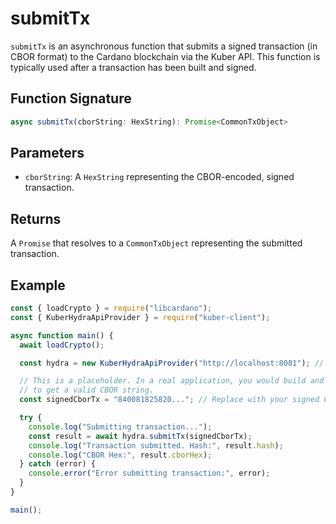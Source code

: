 # submitTx

`submitTx` is an asynchronous function that submits a signed transaction (in CBOR format) to the Cardano blockchain via the Kuber API. This function is typically used after a transaction has been built and signed.

## Function Signature

```typescript
async submitTx(cborString: HexString): Promise<CommonTxObject>
```

## Parameters

- `cborString`: A `HexString` representing the CBOR-encoded, signed transaction.

## Returns

A `Promise` that resolves to a `CommonTxObject` representing the submitted transaction.

## Example

```javascript
const { loadCrypto } = require("libcardano");
const { KuberHydraApiProvider } = require("kuber-client");

async function main() {
  await loadCrypto();

  const hydra = new KuberHydraApiProvider("http://localhost:8081"); // Replace with your Hydra API URL

  // This is a placeholder. In a real application, you would build and sign a transaction
  // to get a valid CBOR string.
  const signedCborTx = "840081825820..."; // Replace with your signed CBOR transaction string

  try {
    console.log("Submitting transaction...");
    const result = await hydra.submitTx(signedCborTx);
    console.log("Transaction submitted. Hash:", result.hash);
    console.log("CBOR Hex:", result.cborHex);
  } catch (error) {
    console.error("Error submitting transaction:", error);
  }
}

main();
